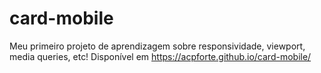# card-mobile
Meu primeiro projeto de aprendizagem sobre responsividade, viewport, media queries, etc! Disponível em
https://acpforte.github.io/card-mobile/
